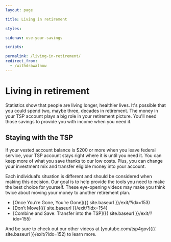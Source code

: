 ```yaml
---
layout: page

title: Living in retirement

styles:

sidenav: use-your-savings

scripts:

permalink: /living-in-retirement/
redirect_from:
  - /withdrawalnow
---
```


# Living in retirement

Statistics show that people are living longer, healthier lives. It's possible that you could spend two, maybe three, decades in retirement. The money in your TSP account plays a big role in your retirement picture. You'll need those savings to provide you with income when you need it.

## Staying with the TSP

If your vested account balance is $200 or more when you leave federal service, your TSP account stays right where it is until you need it. You can keep more of what you save thanks to our low costs. Plus, you can change your investment mix and transfer eligible money into your account.

Each individual’s situation is different and should be considered when making this decision. Our goal is to help provide the tools you need to make the best choice for yourself. These eye-opening videos may make you think twice about moving your money to another retirement plan.

+ [Once You’re Gone, You’re Gone]({{ site.baseurl }}/exit/?idx=153)
+ [Don’t Move]({{ site.baseurl }}/exit/?idx=154)
+ [Combine and Save: Transfer into the TSP]({{ site.baseurl }}/exit/?idx=155)

And be sure to check out our other videos at [youtube.com/tsp4gov]({{ site.baseurl }}/exit/?idx=152) to learn more.



<!-- CONTENT END -->
